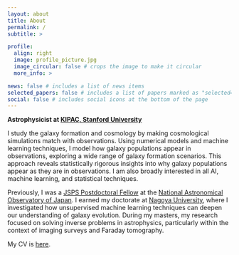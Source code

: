 ```yaml
---
layout: about
title: About
permalink: /
subtitle: >

profile:
  align: right
  image: profile_picture.jpg
  image_circular: false # crops the image to make it circular
  more_info: >

news: false # includes a list of news items
selected_papers: false # includes a list of papers marked as "selected={true}"
social: false # includes social icons at the bottom of the page
---
```


**Astrophysicist at [KIPAC, Stanford University](https://kipac.stanford.edu)**

<!-- I study the Universe by combining simulations with observations.  -->
<!-- My research
focuses on the physics that govern galaxy formation and evolution. I use numerical simulations and machine learning techniques to model how galaxy populations appear in observations. This approach allows me to explore a high-dimensional parameter space of possible galaxy formation scenarios, providing
insights into everything from the formation of the youngest galaxies to the growth
of massive galaxies and their host dark matter halos. -->

I study the galaxy formation and cosmology by making cosmological simulations match with observations. Using numerical models and machine learning techniques, I model how galaxy populations appear in observations, exploring a wide range of galaxy formation scenarios. This approach reveals statistically rigorous insights into why galaxy populations appear as they are in observations. I am also broadly interested in all AI, machine learning, and statistical techniques.

Previously, I was a [JSPS Postdoctoral Fellow](https://www.jsps.go.jp/english/e-pd/) at the [National Astronomical Observatory of Japan](https://sci.nao.ac.jp/main/en/). I earned my doctorate at [Nagoya University](https://en.nagoya-u.ac.jp), where I investigated how unsupervised machine learning techniques can deepen our understanding of galaxy evolution. During my masters, my research focused on solving inverse problems in astrophysics, particularly within the context of imaging surveys and Faraday tomography.

My CV is <a href="Cooray_CV_2025.pdf">here</a>.
